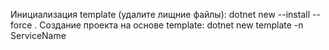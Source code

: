 Инициализация template (удалите лищние файлы): 
    dotnet new --install --force .
Создание проекта на основе template:
    dotnet new template -n ServiceName
 
